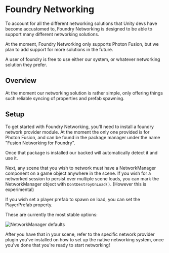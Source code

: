 # Foundry Networking
To account for all the different networking solutions that Unity devs have become accustomed to, 
Foundry Networking is designed to be able to support many different networking solutions.

At the moment, Foundry Networking only supports Photon Fusion, but we plan to add support for more solutions in the future.

A user of foundry is free to use either our system, or whatever networking solution they prefer.

## Overview
At the moment our networking solution is rather simple, only offering things such reliable syncing of properties 
and prefab spawning.

## Setup 
To get started with Foundry Networking, you'll need to install a foundry network provider module. At the moment the only one 
provided is for Photon Fusion, and can be found in the package manager under the name "Fusion Networking for Foundry".

Once that package is installed our backed will automatically detect it and use it.

Next, any scene that you wish to network must have a NetworkManager component on a game object anywhere in the scene. 
If you wish for a networked session to persist over multiple scene loads, you can mark the NetworkManager object 
with `DontDestroyOnLoad()`. (However this is experimental)

If you wish set a player prefab to spawn on load, you can set the PlayerPrefab property.

These are currently the most stable options:

![NetworkManager defaults](./img/NetworkManager.png)

After you have that in your scene, refer to the specific network provider plugin you've installed on how to set up the native networking system, once you've done that you're ready to start networking!